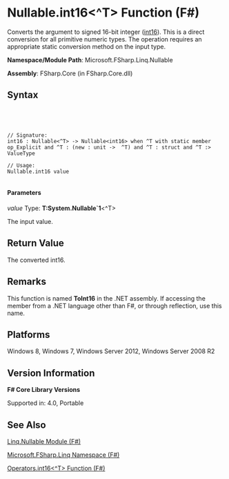 # Nullable.int16<^T> Function (F#)

Converts the argument to signed 16-bit integer ([int16](http://msdn.microsoft.com/en-us/library/608e612c-5a8e-40c4-912f-55788628cb9b)). This is a direct conversion for all primitive numeric types. The operation requires an appropriate static conversion method on the input type.

**Namespace/Module Path**: Microsoft.FSharp.Linq.Nullable

**Assembly**: FSharp.Core (in FSharp.Core.dll)


## Syntax



```




// Signature:
int16 : Nullable<^T> -> Nullable<int16> when ^T with static member op_Explicit and ^T : (new : unit ->  ^T) and ^T : struct and ^T :> ValueType

// Usage:
Nullable.int16 value


```





#### Parameters
*value*
Type: **T:System.Nullable&#96;1**&lt;^T&gt;


The input value.




## Return Value
The converted int16.


## Remarks
This function is named **ToInt16** in the .NET assembly. If accessing the member from a .NET language other than F#, or through reflection, use this name.


## Platforms
Windows 8, Windows 7, Windows Server 2012, Windows Server 2008 R2


## Version Information
**F# Core Library Versions**

Supported in: 4.0, Portable




## See Also
[Linq.Nullable Module &#40;F&#35;&#41;](Linq.Nullable-Module-%5BFSharp%5D.md)

[Microsoft.FSharp.Linq Namespace &#40;F&#35;&#41;](Microsoft.FSharp.Linq-Namespace-%5BFSharp%5D.md)

[Operators.int16&#60;^T&#62; Function &#40;F&#35;&#41;](Operators.int16%5B%5ET%5D-Function-%5BFSharp%5D.md)

